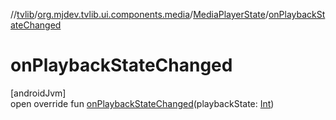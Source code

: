 //[tvlib](../../../index.md)/[org.mjdev.tvlib.ui.components.media](../index.md)/[MediaPlayerState](index.md)/[onPlaybackStateChanged](on-playback-state-changed.md)

# onPlaybackStateChanged

[androidJvm]\
open override fun [onPlaybackStateChanged](on-playback-state-changed.md)(playbackState: [Int](https://kotlinlang.org/api/latest/jvm/stdlib/kotlin/-int/index.html))

